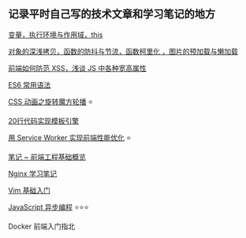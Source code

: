 ## 记录平时自己写的技术文章和学习笔记的地方

[变量，执行环境与作用域，this](./space/1.md)

[对象的深浅拷贝，函数的防抖与节流，函数柯里化 ，图片的预加载与懒加载](./space/2.md)

[前端如何防范 XSS，浅谈 JS 中各种宽高属性](./space/3.md)

[ES6 常用语法](./space/4.md)

[CSS 动画之旋转魔方轮播](./space/5.md)  :star:

[20行代码实现模板引擎](./space/6.md)

[用 Service Worker 实现前端性能优化](./space/7.md)  :star:

[笔记 ~ 前端工程基础概览](./space/8/README.md)

[Nginx 学习笔记](./space/9.md)

[Vim 基础入门](./space/10.md)

[JavaScript 异步编程](./space/11/async.md)  :star::star::star:

Docker 前端入门指北
